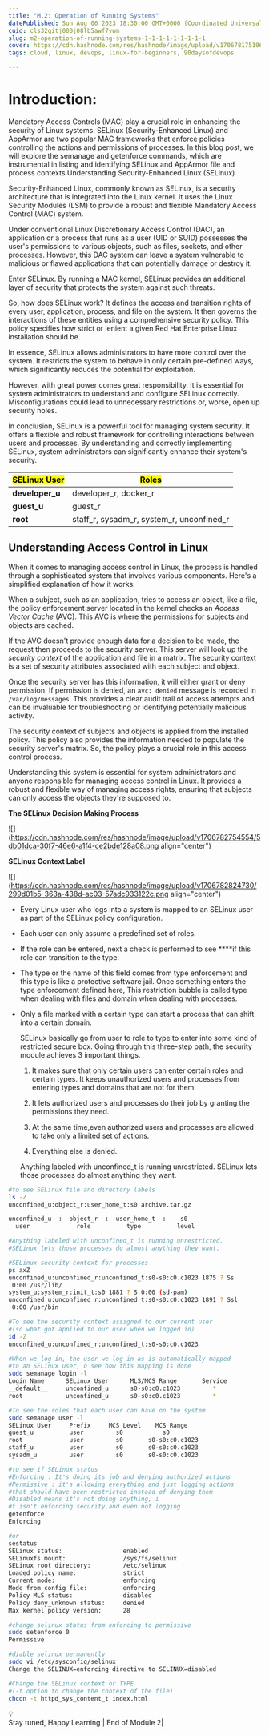 ```yaml
---
title: "M.2: Operation of Running Systems"
datePublished: Sun Aug 06 2023 18:30:00 GMT+0000 (Coordinated Universal Time)
cuid: cls32qitj000j08lb5awf7vwm
slug: m2-operation-of-running-systems-1-1-1-1-1-1-1-1-1
cover: https://cdn.hashnode.com/res/hashnode/image/upload/v1706781751961/13e0d934-23f5-4a12-9771-9dd8c1d726a7.png
tags: cloud, linux, devops, linux-for-beginners, 90daysofdevops

---
```


# Introduction:

Mandatory Access Controls (MAC) play a crucial role in enhancing the security of Linux systems. SELinux (Security-Enhanced Linux) and AppArmor are two popular MAC frameworks that enforce policies controlling the actions and permissions of processes. In this blog post, we will explore the semanage and getenforce commands, which are instrumental in listing and identifying SELinux and AppArmor file and process contexts.Understanding Security-Enhanced Linux (SELinux)

Security-Enhanced Linux, commonly known as SELinux, is a security architecture that is integrated into the Linux kernel. It uses the Linux Security Modules (LSM) to provide a robust and flexible Mandatory Access Control (MAC) system.

Under conventional Linux Discretionary Access Control (DAC), an application or a process that runs as a user (UID or SUID) possesses the user's permissions to various objects, such as files, sockets, and other processes. However, this DAC system can leave a system vulnerable to malicious or flawed applications that can potentially damage or destroy it.

Enter SELinux. By running a MAC kernel, SELinux provides an additional layer of security that protects the system against such threats.

So, how does SELinux work? It defines the access and transition rights of every user, application, process, and file on the system. It then governs the interactions of these entities using a comprehensive security policy. This policy specifies how strict or lenient a given Red Hat Enterprise Linux installation should be.

In essence, SELinux allows administrators to have more control over the system. It restricts the system to behave in only certain pre-defined ways, which significantly reduces the potential for exploitation.

However, with great power comes great responsibility. It is essential for system administrators to understand and configure SELinux correctly. Misconfigurations could lead to unnecessary restrictions or, worse, open up security holes.

In conclusion, SELinux is a powerful tool for managing system security. It offers a flexible and robust framework for controlling interactions between users and processes. By understanding and correctly implementing SELinux, system administrators can significantly enhance their system's security.

| **<mark>SELinux User</mark>** | **<mark>Roles</mark>** |
| --- | --- |
| **developer\_u** | developer\_r, docker\_r |
| **guest\_u** | guest\_r |
| **root** | staff\_r, sysadm\_r, system\_r, unconfined\_r |

## Understanding Access Control in Linux

When it comes to managing access control in Linux, the process is handled through a sophisticated system that involves various components. Here's a simplified explanation of how it works:

When a subject, such as an application, tries to access an object, like a file, the policy enforcement server located in the kernel checks an *Access Vector Cache* (AVC). This AVC is where the permissions for subjects and objects are cached.

If the AVC doesn't provide enough data for a decision to be made, the request then proceeds to the security server. This server will look up the *security context* of the application and file in a matrix. The security context is a set of security attributes associated with each subject and object.

Once the security server has this information, it will either grant or deny permission. If permission is denied, an `avc: denied` message is recorded in `/var/log/messages`. This provides a clear audit trail of access attempts and can be invaluable for troubleshooting or identifying potentially malicious activity.

The security context of subjects and objects is applied from the installed policy. This policy also provides the information needed to populate the security server's matrix. So, the policy plays a crucial role in this access control process.

Understanding this system is essential for system administrators and anyone responsible for managing access control in Linux. It provides a robust and flexible way of managing access rights, ensuring that subjects can only access the objects they're supposed to.

**The SELinux Decision Making Process**

![](https://cdn.hashnode.com/res/hashnode/image/upload/v1706782754554/5db01dca-30f7-46e6-a1f4-ce2bde128a08.png align="center")

**SELinux Context Label**

![](https://cdn.hashnode.com/res/hashnode/image/upload/v1706782824730/299d01b5-363a-438d-ac03-57adc933122c.png align="center")

* Every Linux user who logs into a system is mapped to an SELinux user as part of the SELinux policy configuration.
    
* Each user can only assume a predefined set of roles.
    
* If the role can be entered, next a check is performed to see \*\*\*\*if this role can transition to the type.
    
* The type or the name of this field comes from type enforcement and this type is like a protective software jail. Once something enters the type enforcement defined here, This restriction bubble is called type when dealing with files and domain when dealing with processes.
    
* Only a file marked with a certain type can start a process that can shift into a certain domain.
    
    SELinux basically go from user to role to type to enter into some kind of restricted secure box. Going through this three-step path, the security module achieves 3 important things.
    
    1. It makes sure that only certain users can enter certain roles and certain types. It keeps unauthorized users and processes from entering types and domains that are not for them.
        
    2. It lets authorized users and processes do their job by granting the permissions they need.
        
    3. At the same time,even authorized users and processes are allowed to take only a limited set of actions.
        
    4. Everything else is denied.
        
    
    Anything labeled with unconfined\_t is running unrestricted. SELinux lets those processes do almost anything they want.
    

```bash
#to see SELinux file and directory labels
ls -Z
unconfined_u:object_r:user_home_t:s0 archive.tar.gz

unconfined_u  :  object_r  :  user_home_t  :    s0
  user             role          type          level

#Anything labeled with unconfined_t is running unrestricted.
#SELinux lets those processes do almost anything they want.

#SELinux security context for processes
ps axZ
unconfined_u:unconfined_r:unconfined_t:s0-s0:c0.c1023 1875 ? Ss
 0:00 /usr/lib/
system_u:system_r:init_t:s0 1881 ? S 0:00 (sd-pam)
unconfined_u:unconfined_r:unconfined_t:s0-s0:c0.c1023 1891 ? Ssl
 0:00 /usr/bin

#To see the security context assigned to our current user
#(so what got applied to our user when we logged in)
id -Z
unconfined_u:unconfined_r:unconfined_t:s0-s0:c0.c1023

#When we log in, the user we log in as is automatically mapped 
#to an SELinux user, o see how this mapping is done
sudo semanage login -l
Login Name      SELinux User      MLS/MCS Range       Service
__default__     unconfined_u      s0-s0:c0.c1023         *
root            unconfined_u      s0-s0:c0.c1023         *

#To see the roles that each user can have on the system
sudo semanage user -l
SELinux User     Prefix     MCS Level    MCS Range
guest_u          user         s0           s0
root             user         s0       s0-s0:c0.c1023
staff_u          user         s0       s0-s0:c0.c1023
sysadm_u         user         s0       s0-s0:c0.c1023
```

```bash
#to see if SELinux status
#Enforcing : It's doing its job and denying authorized actions
#Permissive : it's allowing everything and just logging actions
#that should have been restricted instead of denying them
#Disabled means it's not doing anything, i
#t isn't enforcing security,and even not logging
getenforce
Enforcing

#or
sestatus
SELinux status:                 enabled
SELinuxfs mount:                /sys/fs/selinux
SELinux root directory:         /etc/selinux
Loaded policy name:             strict
Current mode:                   enforcing
Mode from config file:          enforcing
Policy MLS status:              disabled
Policy deny_unknown status:     denied
Max kernel policy version:      28

#change selinux status from enforcing to permissive
sudo setenforce 0
Permissive

#diable selinux permanently
sudo vi /etc/sysconfig/selinux
Change the SELINUX=enforcing directive to SELINUX=disabled

#Change the SELinux context or TYPE 
#(-t option to change the context of the file)
chcon -t httpd_sys_content_t index.html
```

<div data-node-type="callout">
<div data-node-type="callout-emoji">💡</div>
<div data-node-type="callout-text">Stay tuned, Happy Learning | End of Module 2|</div>
</div>